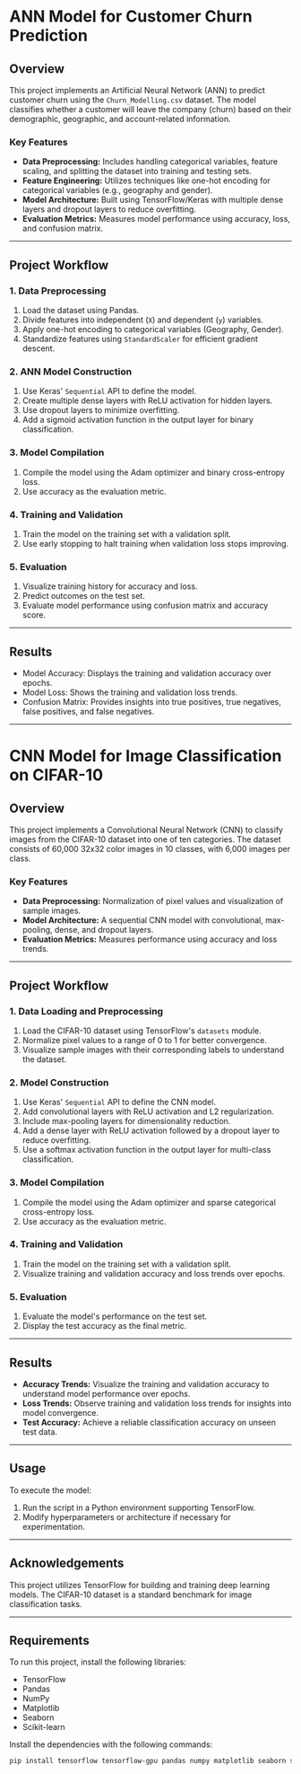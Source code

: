 # ANN Model for Customer Churn Prediction

## Overview
This project implements an Artificial Neural Network (ANN) to predict customer churn using the `Churn_Modelling.csv` dataset. The model classifies whether a customer will leave the company (churn) based on their demographic, geographic, and account-related information.

### Key Features
- **Data Preprocessing:** Includes handling categorical variables, feature scaling, and splitting the dataset into training and testing sets.
- **Feature Engineering:** Utilizes techniques like one-hot encoding for categorical variables (e.g., geography and gender).
- **Model Architecture:** Built using TensorFlow/Keras with multiple dense layers and dropout layers to reduce overfitting.
- **Evaluation Metrics:** Measures model performance using accuracy, loss, and confusion matrix.
---

## Project Workflow

### 1. Data Preprocessing
1. Load the dataset using Pandas.
2. Divide features into independent (`X`) and dependent (`y`) variables.
3. Apply one-hot encoding to categorical variables (Geography, Gender).
4. Standardize features using `StandardScaler` for efficient gradient descent.

### 2. ANN Model Construction
1. Use Keras' `Sequential` API to define the model.
2. Create multiple dense layers with ReLU activation for hidden layers.
3. Use dropout layers to minimize overfitting.
4. Add a sigmoid activation function in the output layer for binary classification.

### 3. Model Compilation
1. Compile the model using the Adam optimizer and binary cross-entropy loss.
2. Use accuracy as the evaluation metric.

### 4. Training and Validation
1. Train the model on the training set with a validation split.
2. Use early stopping to halt training when validation loss stops improving.

### 5. Evaluation
1. Visualize training history for accuracy and loss.
2. Predict outcomes on the test set.
3. Evaluate model performance using confusion matrix and accuracy score.

---

## Results
- Model Accuracy: Displays the training and validation accuracy over epochs.
- Model Loss: Shows the training and validation loss trends.
- Confusion Matrix: Provides insights into true positives, true negatives, false positives, and false negatives.

---
#

# CNN Model for Image Classification on CIFAR-10

## Overview
This project implements a Convolutional Neural Network (CNN) to classify images from the CIFAR-10 dataset into one of ten categories. The dataset consists of 60,000 32x32 color images in 10 classes, with 6,000 images per class.

### Key Features
- **Data Preprocessing:** Normalization of pixel values and visualization of sample images.
- **Model Architecture:** A sequential CNN model with convolutional, max-pooling, dense, and dropout layers.
- **Evaluation Metrics:** Measures performance using accuracy and loss trends.

---


## Project Workflow

### 1. Data Loading and Preprocessing
1. Load the CIFAR-10 dataset using TensorFlow's `datasets` module.
2. Normalize pixel values to a range of 0 to 1 for better convergence.
3. Visualize sample images with their corresponding labels to understand the dataset.

### 2. Model Construction
1. Use Keras' `Sequential` API to define the CNN model.
2. Add convolutional layers with ReLU activation and L2 regularization.
3. Include max-pooling layers for dimensionality reduction.
4. Add a dense layer with ReLU activation followed by a dropout layer to reduce overfitting.
5. Use a softmax activation function in the output layer for multi-class classification.

### 3. Model Compilation
1. Compile the model using the Adam optimizer and sparse categorical cross-entropy loss.
2. Use accuracy as the evaluation metric.

### 4. Training and Validation
1. Train the model on the training set with a validation split.
2. Visualize training and validation accuracy and loss trends over epochs.

### 5. Evaluation
1. Evaluate the model's performance on the test set.
2. Display the test accuracy as the final metric.

---

## Results
- **Accuracy Trends:** Visualize the training and validation accuracy to understand model performance over epochs.
- **Loss Trends:** Observe training and validation loss trends for insights into model convergence.
- **Test Accuracy:** Achieve a reliable classification accuracy on unseen test data.

---

## Usage
To execute the model:
1. Run the script in a Python environment supporting TensorFlow.
2. Modify hyperparameters or architecture if necessary for experimentation.

---

## Acknowledgements
This project utilizes TensorFlow for building and training deep learning models. The CIFAR-10 dataset is a standard benchmark for image classification tasks.

---

## Requirements

To run this project, install the following libraries:

- TensorFlow
- Pandas
- NumPy
- Matplotlib
- Seaborn
- Scikit-learn

Install the dependencies with the following commands:

```bash
pip install tensorflow tensorflow-gpu pandas numpy matplotlib seaborn scikit-learn
```






